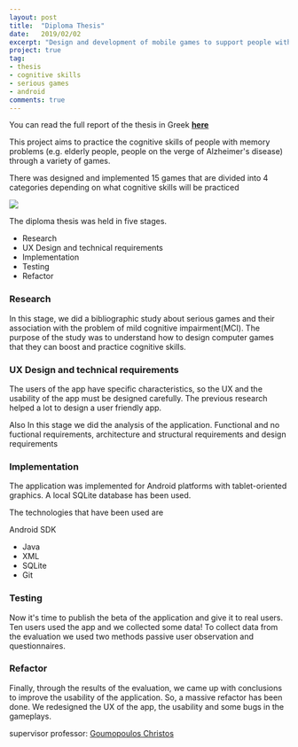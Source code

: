 ```yaml
---
layout: post
title:  "Diploma Thesis"
date:   2019/02/02
excerpt: "Design and development of mobile games to support people with memory problems"
project: true
tag:
- thesis
- cognitive skills
- serious games
- android
comments: true
---
```


You can read the full report of the thesis in Greek  **[here](https://drive.google.com/file/d/1pqMQRbw9K097PA07t6QHAkgKIJYU_Ji2/view?usp=sharing)**

This project aims to practice the cognitive skills of people with memory problems (e.g. elderly people, people on the verge of Alzheimer's disease) through a variety of games.


There was designed and implemented 15 games that are divided into 4 categories depending on what cognitive skills will be practiced
 
<img src="https://i.imgur.com/A4fUzTA.jpg" />


The diploma thesis was held in five stages.

- Research 
- UX Design and technical requirements 
- Implementation 
- Testing 
- Refactor 

### Research 

In this stage, we did a bibliographic study about serious games and their association with the problem of mild cognitive impairment(MCI).
The purpose of the study was to understand how to design computer games that they can boost and practice cognitive skills.

### UX Design and technical requirements 

The users of the app have specific characteristics, so the UX and the usability of the app must be designed carefully. The previous research helped a lot to design a user friendly app.
 
Also  In this stage we did the analysis of the application. Functional and no fuctional requirements,  architecture and structural requirements and design requirements


### Implementation 

The application was implemented for Android platforms with tablet-oriented graphics.
A local SQLite database has been used.

The technologies that have been used are 

Android SDK
- Java
- XML
- SQLite
- Git


### Testing

Now it's time to publish the beta of the application and give it to real users.
Ten users used the app and we collected some data!
To collect data from the evaluation we used two methods passive user observation and questionnaires.

### Refactor

Finally, through the results of the evaluation, we came up with conclusions to improve the usability of the application.
So, a massive refactor has been done.
We redesigned the UX of the app, the usability and some bugs in the gameplays.

supervisor professor: [Goumopoulos Christos](https://scholar.google.gr/citations?user=5C9JHkUAAAAJ)
